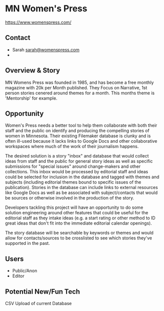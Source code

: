 # MN Women's Press
https://www.womenspress.com/

## Contact
- Sarah sarah@womenspress.com
- 

## Overview & Story
MN Womens Press was founded in 1985, and has become a free monthly magazine with 20k per Month published. 
They Focus on Narrative, 1st person stories cenered around themes for a month. This months theme is 'Mentorship' for example. 

## Opportunity
Women's Press needs a better tool to help them collaborate with both their staff and the public on identify and producing the compelling stories of women in Minnesota. 
Their existing Filemaker database is clunky and is often ill-used because it lacks links to Google Docs and other collaborative workspaces where much of the work of their journalism happens.


The desired solution is a story "inbox" and database that would collect ideas from staff and the public for general story ideas as well as specific submissions for "special issues" around change-makers and other collections. 
This inbox would be processed by editorial staff and ideas could be selected for inclusion in the database and tagged with themes and subjects (including editorial themes bound to specific issues of the publication).
Stories in the database can include links to external resources like Google Docs as well as be associated with subject/contacts that would be sources or otherwise involved in the production of the story.

Developers tackling this project will have an opportunity to do some solution engineering around other features that could be useful for the editorial staff as they intake ideas 
(e.g. a start rating or other method to ID great ideas that don't fit into the immediate editorial calendar openings).

The story database will be searchable by keywords or themes and would allow for contacts/sources to be crosslisted to see which stories they've supported in the past.

## Users
-  Public/Anon
-  Editor


## Potential New/Fun Tech
CSV Upload of current Database



